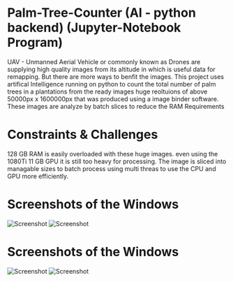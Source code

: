 # Palm-Tree-Counter (AI - python backend) (Jupyter-Notebook Program)

UAV - Unmanned Aerial Vehicle or commonly known as Drones are supplying high quality images from its altitude in which is useful data for remapping. 
But there are more ways to benfit the images.  This project uses artifical Intelligence running on python to count the total number of palm trees in a plantations from the 
ready images huge reoltuions of above 50000px x 1600000px that was produced using a image binder software.  These images are analyze by batch slices to reduce the RAM Requirements
# Constraints & Challenges
128 GB RAM is easily overloaded with these huge images. 
even using the 1080Ti 11 GB GPU it is still too heavy for processing.
The image is sliced into managable sizes to batch process using multi threas to use the CPU and GPU more efficiently.

# Screenshots of the Windows

![Screenshot](JAVA-ACC.png)
![Screenshot](JAVA-ACC2.png)

# Screenshots of the Windows
![Screenshot](JAVA-ACC.png)
![Screenshot](JAVA-ACC2.png)
